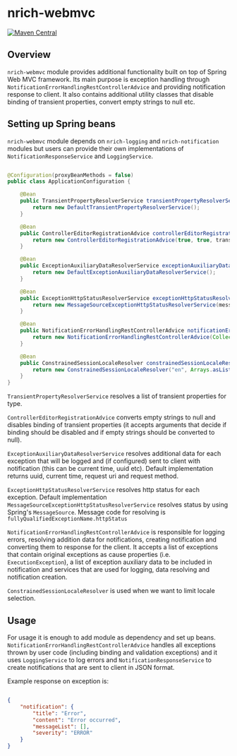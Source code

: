 # nrich-webmvc

[![Maven Central](https://maven-badges.herokuapp.com/maven-central/net.croz.nrich/nrich-webmvc/badge.svg?color=blue)](https://maven-badges.herokuapp.com/maven-central/net.croz.nrich/nrich-webmvc)

## Overview

`nrich-webmvc` module provides additional functionality built on top of Spring Web MVC framework. Its main purpose is exception handling through
`NotificationErrorHandlingRestControllerAdvice` and providing notification response to client. It also contains additional utility classes that disable binding of transient properties, convert empty
strings to null etc.

## Setting up Spring beans

`nrich-webmvc` module depends on `nrich-logging` and `nrich-notification` modules but users can provide their own implementations of `NotificationResponseService` and `LoggingService`.

```java

@Configuration(proxyBeanMethods = false)
public class ApplicationConfiguration {

    @Bean
    public TransientPropertyResolverService transientPropertyResolverService() {
        return new DefaultTransientPropertyResolverService();
    }

    @Bean
    public ControllerEditorRegistrationAdvice controllerEditorRegistrationAdvice(TransientPropertyResolverService transientPropertyResolverService) {
        return new ControllerEditorRegistrationAdvice(true, true, transientPropertyResolverService);
    }

    @Bean
    public ExceptionAuxiliaryDataResolverService exceptionAuxiliaryDataResolverService() {
        return new DefaultExceptionAuxiliaryDataResolverService();
    }

    @Bean
    public ExceptionHttpStatusResolverService exceptionHttpStatusResolverService(MessageSource messageSource) {
        return new MessageSourceExceptionHttpStatusResolverService(messageSource);
    }

    @Bean
    public NotificationErrorHandlingRestControllerAdvice notificationErrorHandlingRestControllerAdvice(BaseNotificationResponseService<?> notificationResponseService, LoggingService loggingService, ExceptionAuxiliaryDataResolverService exceptionAuxiliaryDataResolverService, ExceptionHttpStatusResolverService exceptionHttpStatusResolverService) {
        return new NotificationErrorHandlingRestControllerAdvice(Collections.singletonList(ExecutionException.class.getName()), Collections.singletonList("uuid"), notificationResponseService, loggingService, exceptionAuxiliaryDataResolverService, exceptionHttpStatusResolverService);
    }

    @Bean
    public ConstrainedSessionLocaleResolver constrainedSessionLocaleResolver() {
        return new ConstrainedSessionLocaleResolver("en", Arrays.asList("en", "hr"));
    }
}

```

`TransientPropertyResolverService` resolves a list of transient properties for type.

`ControllerEditorRegistrationAdvice` converts empty strings to null and disables binding of transient properties (it accepts arguments that decide if binding should be disabled and if empty strings
should be converted to null).

`ExceptionAuxiliaryDataResolverService` resolves additional data for each exception that will be logged and (if configured) sent to client with notification (this can be current time, uuid etc).
Default implementation returns uuid, current time, request uri and request method.

`ExceptionHttpStatusResolverService` resolves http status for each exception. Default implementation `MessageSourceExceptionHttpStatusResolverService` resolves status by using Spring's `MessageSource`.
Message code for resolving is `fullyQualifiedExceptionName.httpStatus`

`NotificationErrorHandlingRestControllerAdvice` is responsible for logging errors, resolving addition data for notifications, creating notification and converting them to response for the client. It
accepts a list of exceptions that contain original exceptions as cause properties (i.e. `ExecutionException`), a list of exception auxiliary data to be included in notification and services that are
used for logging, data resolving and notification creation.

`ConstrainedSessionLocaleResolver` is used when we want to limit locale selection.

## Usage

For usage it is enough to add module as dependency and set up beans. `NotificationErrorHandlingRestControllerAdvice`
handles all exceptions thrown by user code (including binding and validation exceptions) and it uses `LoggingService` to log errors and `NotificationResponseService`
to create notifications that are sent to client in JSON format.

Example response on exception is:

```json

{
    "notification": {
        "title": "Error",
        "content": "Error occurred",
        "messageList": [],
        "severity": "ERROR"
    }
}

```
